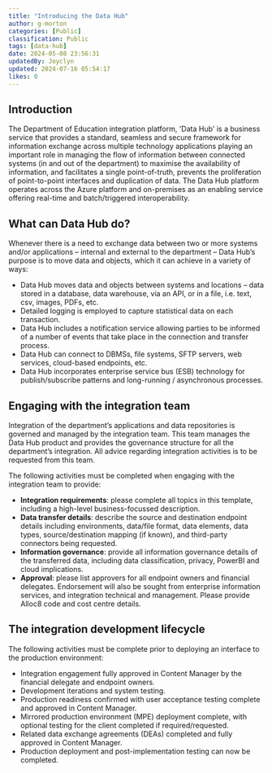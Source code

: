 ```yaml
---
title: "Introducing the Data Hub"
author: g-morton
categories: [Public]
classification: Public
tags: [data-hub]
date: 2024-05-08 23:56:31 
updatedBy: Joyclyn
updated: 2024-07-16 05:54:17 
likes: 0
---
```


## Introduction
The Department of Education integration platform, 'Data Hub' is a business service that provides a standard, seamless and secure framework for information exchange across multiple technology applications playing an important role in managing the flow of information between connected systems (in and out of the department) to maximise the availability of information, and facilitates a single point-of-truth, prevents the proliferation of point-to-point interfaces and duplication of data. The Data Hub platform operates across the Azure platform and on-premises as an enabling service offering real-time and batch/triggered interoperability.
 
## What can Data Hub do?
Whenever there is a need to exchange data between two or more systems and/or applications – internal and external to the department – Data Hub’s purpose is to move data and objects, which it can achieve in a variety of ways:
* Data Hub moves data and objects between systems and locations – data stored in a database, data warehouse, via an API, or in a file, i.e. text, csv, images, PDFs, etc.
* Detailed logging is employed to capture statistical data on each transaction.
* Data Hub includes a notification service allowing parties to be informed of a number of events that take place in the connection and transfer process.
* Data Hub can connect to DBMSs, file systems, SFTP servers, web services, cloud-based endpoints, etc.
* Data Hub incorporates enterprise service bus (ESB) technology for publish/subscribe patterns and long-running / asynchronous processes.
 
## Engaging with the integration team
Integration of the department’s applications and data repositories is governed and managed by the integration team. This team manages the Data Hub product and provides the governance structure for all the department’s integration. All advice regarding integration activities is to be requested from this team.
 
The following activities must be completed when engaging with the integration team to provide:
* **Integration requirements**: please complete all topics in this template, including a high-level business-focussed description.
* **Data transfer details**: describe the source and destination endpoint details including environments, data/file format, data elements, data types, source/destination mapping (if known), and third-party connectors being requested.
* **Information governance**: provide all information governance details of the transferred data, including data classification, privacy, PowerBI and cloud implications.
* **Approval**: please list approvers for all endpoint owners and financial delegates. Endorsement will also be sought from enterprise information services, and integration technical and management. Please provide Alloc8 code and cost centre details.
 
## The integration development lifecycle
The following activities must be complete prior to deploying an interface to the production environment:
* Integration engagement fully approved in Content Manager by the financial delegate and endpoint owners.
* Development iterations and system testing.
* Production readiness confirmed with user acceptance testing complete and approved in Content Manager.
* Mirrored production environment (MPE) deployment complete, with optional testing for the client completed if required/requested.
* Related data exchange agreements (DEAs) completed and fully approved in Content Manager.
* Production deployment and post-implementation testing can now be completed.